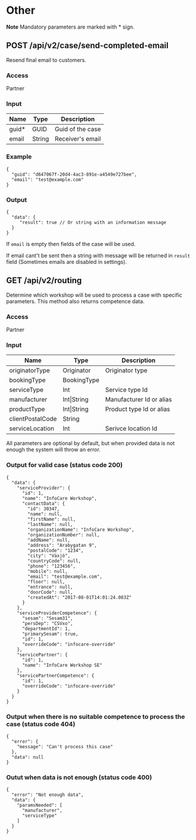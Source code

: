 # Other

**Note** Mandatory parameters are marked with \* sign.

## POST /api/v2/case/send-completed-email

Resend final email to customers.

### Access

Partner

### Input

| Name               | Type          | Description                |
|--------------------|---------------|----------------------------|
| guid\*             | GUID          | Guid of the case           |
| email              | String        | Receiver's email           |

### Example

```
{
  "guid": "d647067f-20d4-4ac3-891e-a4549e727bee",
  "email": "test@example.com"
}
```

### Output

```
{
  "data": {
     "result": true // Or string with an information message
  }
}
```
    
If `email` is empty then fields of the case will be used.

If email cant't be sent then a string with message will be returned in `result` field (Sometimes emails are disabled in settings).

## GET /api/v2/routing

Determine which workshop will be used to process a case with specific parameters. 
This method also returns competence data.

### Access

Partner

### Input

| Name               | Type          | Description                |
|--------------------|---------------|----------------------------|
| originatorType     | Originator    | Originator type            |
| bookingType        | BookingType   |                            |
| serviceType        | Int           | Service type Id            |
| manufacturer       | Int\|String   | Manufacturer Id or alias   |
| productType        | Int\|String   | Product type Id or alias   |
| clientPostalCode   | String        |                            |
| serviceLocation    | Int           | Serivce location Id        |

All parameters are optional by default, but when provided data is not enough the system will throw an error.

### Output for valid case (status code 200)

```
{
  "data": {
    "serviceProvider": {
      "id": 1,
      "name": "InfoCare Workshop",
      "contactData": {
        "id": 30347,
        "name": null,
        "firstName": null,
        "lastName": null,
        "organizationName": "InfoCare Workshop",
        "organizationNumber": null,
        "addName": null,
        "address": "Arabygatan 9",
        "postalCode": "1234",
        "city": "Växjö",
        "countryCode": null,
        "phone": "123456",
        "mobile": null,
        "email": "test@example.com",
        "floor": null,
        "entrance": null,
        "doorCode": null,
        "createdAt": "2017-08-01T14:01:24.083Z"
      }
    },
    "serviceProviderCompetence": {
      "sesam": "Sesam31",
      "persDep": "CSVxo",
      "departmentId": 1,
      "primarySesam": true,
      "id": 1,
      "overrideCode": "infocare-override"
    },
    "servicePartner": {
      "id": 1,
      "name": "InfoCare Workshop SE"
    },
    "servicePartnerCompetence": {
      "id": 1,
      "overrideCode": "infocare-override"
    }
  }
}
```

### Output when there is no suitable competence to process the case (status code 404)

```
{
  "error": {
    "message": "Can't process this case"
  },
  "data": null
}
```
    
### Outut when data is not enough (status code 400)

```
{
  "error": "Not enough data",
  "data": {
    "paramsNeeded": [
      "manufacturer",
      "serviceType"
    ]
  }
}
```
